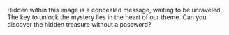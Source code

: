 Hidden within this image is a concealed message, waiting to be unraveled. The key to unlock the mystery lies in the heart of our theme. Can you discover the hidden treasure without a password?
